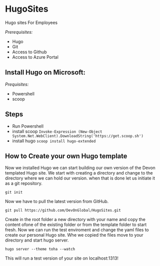 # HugoSites
Hugo sites For Employees

*Prerequisites:*
- Hugo
- Git
- Access to Github
- Access to Azure Portal

## Install Hugo on Microsoft:
*Prequisites:*
- Powershell
- scoop

## Steps
- Run Powershell
- install scoop 
`Invoke-Expression (New-Object System.Net.WebClient).DownloadString('https://get.scoop.sh')`
- install hugo 
`scoop install hugo-extended`

## How to Create your own Hugo template
Now we installed Hugo we can start building our own version of the Devon templated Hugo site. We start with creating a directory and change to the directory where we can hold our version. when that is done let us initiate it as a git repository.

`git init`

Now we have to pull the latest version from GitHub.

`git pull https://github.com/DevOnGlobal/HugoSites.git`

Create in the root folder a new directory with your name and copy the content ofone of the existing folder or from the template folder to start fresh. Now we can run the test enviroment and change the yaml files to create our personal Hugo site. Whe we copied the files move to your directory and start hugo server.

`hugo server --theme toha --watch` 

This will run a test version of your site on localhost:1313!

